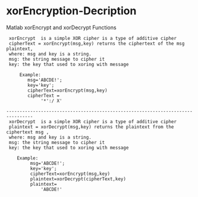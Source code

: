 # xorEncryption-Decription
Matlab xorEncrypt and xorDecrypt Functions

     xorEncrypt  is a simple XOR cipher is a type of additive cipher
     cipherText = xorEncrypt(msg,key) returns the ciphertext of the msg plaintext, 
     where: msg and key is a string.    
     msg: the string message to cipher it
     key: the key that used to xoring with message
    
         Example:
            msg='ABCDE!';
            key='key';
            cipherText=xorEncrypt(msg,key)
            cipherText =
                 '*':/ X'
  
	--------------------------------------------------------------------------------
     xorDecrypt  is a simple XOR cipher is a type of additive cipher
     plaintext = xorDecrypt(msg,key) returns the plaintext from the ciphertext msg ,    
     where: msg and key is a string.    
     msg: the string message to cipher it
     key: the key that used to xoring with message
    
        Example:
             msg='ABCDE!';
             key='key';
             cipherText=xorEncrypt(msg,key)
             plaintext=xorDecrypt(cipherText,key)
             plaintext=
                 'ABCDE!'
   
